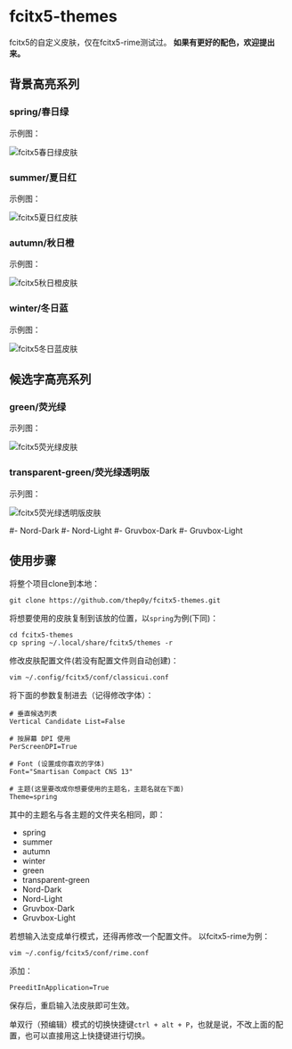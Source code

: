 # fcitx5-themes
fcitx5的自定义皮肤，仅在fcitx5-rime测试过。
**如果有更好的配色，欢迎提出来。**

## 背景高亮系列

### spring/春日绿
示例图：

![fcitx5春日绿皮肤](https://gitee.com/fusang0316/fcitx5-themes/blob/master/images/1606626556.png "春日绿")

### summer/夏日红
示例图：

![fcitx5夏日红皮肤](https://gitee.com/fusang0316/fcitx5-themes/blob/master/images/1606805712.png)

### autumn/秋日橙
示例图：

![fcitx5秋日橙皮肤](https://gitee.com/fusang0316/fcitx5-themes/blob/master/images/1606805738.png)

### winter/冬日蓝
示例图：

![fcitx5冬日蓝皮肤](https://gitee.com/fusang0316/fcitx5-themes/blob/master/images/1606805676.png)

## 候选字高亮系列

### green/荧光绿
示列图：

![fcitx5荧光绿皮肤](https://gitee.com/fusang0316/fcitx5-themes/blob/master/images/1607336476.png)

### transparent-green/荧光绿透明版
示列图：

![fcitx5荧光绿透明版皮肤](https://gitee.com/fusang0316/fcitx5-themes/blob/master/images/1607338718.png)

#- Nord-Dark
#- Nord-Light
#- Gruvbox-Dark
#- Gruvbox-Light
## 使用步骤

将整个项目clone到本地：

```console
git clone https://github.com/thep0y/fcitx5-themes.git
```
将想要使用的皮肤复制到该放的位置，以`spring`为例(下同)：
```console
cd fcitx5-themes
cp spring ~/.local/share/fcitx5/themes -r
```
修改皮肤配置文件(若没有配置文件则自动创建)：
```console
vim ~/.config/fcitx5/conf/classicui.conf
```
将下面的参数复制进去（记得修改字体）：
```apacheconf
# 垂直候选列表
Vertical Candidate List=False

# 按屏幕 DPI 使用
PerScreenDPI=True

# Font (设置成你喜欢的字体)
Font="Smartisan Compact CNS 13"

# 主题(这里要改成你想要使用的主题名，主题名就在下面)
Theme=spring
```
其中的主题名与各主题的文件夹名相同，即：

- spring
- summer
- autumn
- winter
- green
- transparent-green
- Nord-Dark
- Nord-Light
- Gruvbox-Dark
- Gruvbox-Light

若想输入法变成单行模式，还得再修改一个配置文件。
以fcitx5-rime为例：

```console
vim ~/.config/fcitx5/conf/rime.conf
```
添加：
```apacheconf
PreeditInApplication=True
```

保存后，重启输入法皮肤即可生效。

单双行（预编辑）模式的切换快捷键`ctrl + alt + P`，也就是说，不改上面的配置，也可以直接用这上快捷键进行切换。





